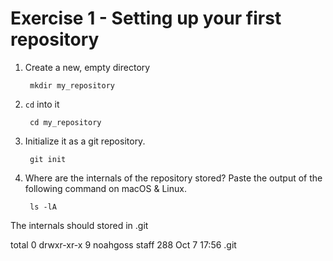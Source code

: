 # Exercise 1 - Setting up your first repository

1. Create a new, empty directory

        mkdir my_repository

2. `cd` into it

        cd my_repository

3. Initialize it as a git repository.

        git init

4. Where are the internals of the repository stored? Paste the output of the following command on macOS & Linux.

        ls -lA


The internals should stored in .git

total 0
drwxr-xr-x  9 noahgoss  staff  288 Oct  7 17:56 .git
